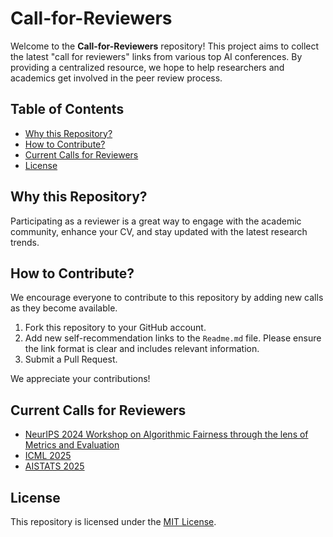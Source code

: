 # Call-for-Reviewers
Welcome to the **Call-for-Reviewers** repository! This project aims to collect the latest "call for reviewers" links from various top AI conferences. By providing a centralized resource, we hope to help researchers and academics get involved in the peer review process.

## Table of Contents
- [Why this Repository?](#why-this-repository)
- [How to Contribute?](#how-to-contribute)
- [Current Calls for Reviewers](#current-calls-for-reviewers)
- [License](#license)


## Why this Repository?
Participating as a reviewer is a great way to engage with the academic community, enhance your CV, and stay updated with the latest research trends.

## How to Contribute?
We encourage everyone to contribute to this repository by adding new calls as they become available.

1.  Fork this repository to your GitHub account.
2.  Add new self-recommendation links to the `Readme.md` file.  Please ensure the link format is clear and includes relevant information.
3.  Submit a Pull Request.

We appreciate your contributions!

## Current Calls for Reviewers

- [NeurIPS 2024 Workshop on Algorithmic Fairness through the lens of Metrics and Evaluation](https://docs.google.com/forms/d/e/1FAIpQLSd3JutC6sPMMiNRfL6RL2x5Ig5j52_3H0o0BV96NI5fPDlqAg/viewform)
- [ICML 2025](https://docs.google.com/forms/d/e/1FAIpQLScewOaKu6E23-2gwikWbG2Uhb0veARqyYNm_sv5YgONCpBvdQ/viewform?pli=1&pli=1)
- [AISTATS 2025](https://docs.google.com/forms/d/e/1FAIpQLSfw2b8vxQjgLGnUcbSd2joW1LNlzLfpdaeHbUIHE7E5ynxd2g/viewform)

## License

This repository is licensed under the [MIT License](LICENSE).
